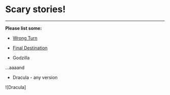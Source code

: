 #  Scary stories!

---
**Please list some:** 

- [Wrong Turn](https://www.imdb.com/title/tt0295700/)

- [Final Destination](https://www.imdb.com/title/tt0195714/)

- Godzilla

...aaaand

- Dracula - any version

![Dracula]
